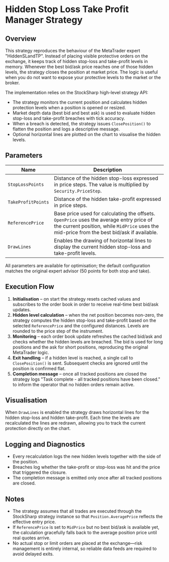 # Hidden Stop Loss Take Profit Manager Strategy

## Overview
This strategy reproduces the behaviour of the MetaTrader expert "HiddenSLandTP". Instead of
placing visible protective orders on the exchange, it keeps track of hidden stop-loss and
take-profit levels in memory. Whenever the best bid/ask price reaches one of those hidden
levels, the strategy closes the position at market price. The logic is useful when you do not
want to expose your protective levels to the market or the broker.

The implementation relies on the StockSharp high-level strategy API:

* The strategy monitors the current position and calculates hidden protection levels when a
  position is opened or resized.
* Market depth data (best bid and best ask) is used to evaluate hidden stop-loss and take-profit
  breaches with tick accuracy.
* When a breach is detected, the strategy issues `ClosePosition()` to flatten the position and
  logs a descriptive message.
* Optional horizontal lines are plotted on the chart to visualise the hidden levels.

## Parameters
| Name | Description |
| --- | --- |
| `StopLossPoints` | Distance of the hidden stop-loss expressed in price steps. The value is multiplied by `Security.PriceStep`. |
| `TakeProfitPoints` | Distance of the hidden take-profit expressed in price steps. |
| `ReferencePrice` | Base price used for calculating the offsets. `OpenPrice` uses the average entry price of the current position, while `MidPrice` uses the mid-price from the best bid/ask if available. |
| `DrawLines` | Enables the drawing of horizontal lines to display the current hidden stop-loss and take-profit levels. |

All parameters are available for optimisation; the default configuration matches the original
expert advisor (50 points for both stop and take).

## Execution Flow
1. **Initialisation** – on start the strategy resets cached values and subscribes to the order
   book in order to receive real-time best bid/ask updates.
2. **Hidden level calculation** – when the net position becomes non-zero, the strategy computes
   the hidden stop-loss and take-profit based on the selected `ReferencePrice` and the configured
   distances. Levels are rounded to the price step of the instrument.
3. **Monitoring** – each order book update refreshes the cached bid/ask and checks whether the
   hidden levels are breached. The bid is used for long positions and the ask for short
   positions, reproducing the original MetaTrader logic.
4. **Exit handling** – if a hidden level is reached, a single call to `ClosePosition()` is sent.
   Subsequent checks are ignored until the position is confirmed flat.
5. **Completion message** – once all tracked positions are closed the strategy logs
   "Task complete - all tracked positions have been closed." to inform the operator that no
   hidden orders remain active.

## Visualisation
When `DrawLines` is enabled the strategy draws horizontal lines for the hidden stop-loss and
hidden take-profit. Each time the levels are recalculated the lines are redrawn, allowing you to
track the current protection directly on the chart.

## Logging and Diagnostics
* Every recalculation logs the new hidden levels together with the side of the position.
* Breaches log whether the take-profit or stop-loss was hit and the price that triggered the
  closure.
* The completion message is emitted only once after all tracked positions are closed.

## Notes
* The strategy assumes that all trades are executed through the StockSharp strategy instance so
  that `Position.AveragePrice` reflects the effective entry price.
* If `ReferencePrice` is set to `MidPrice` but no best bid/ask is available yet, the calculation
  gracefully falls back to the average position price until real quotes arrive.
* No actual stop or limit orders are placed at the exchange—risk management is entirely internal,
  so reliable data feeds are required to avoid delayed exits.
